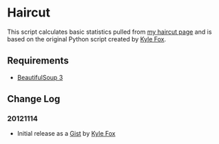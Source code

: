 # Haircut

This script calculates basic statistics pulled from [my haircut page](https://splorp.com/about/haircut/) and is based on the original Python script created by [Kyle Fox](https://github.com/kylefox/).

## Requirements
+ [BeautifulSoup 3](https://www.crummy.com/software/BeautifulSoup/)

## Change Log

### 20121114
+ Initial release as a [Gist](https://gist.github.com/kylefox/654113) by [Kyle Fox](https://github.com/kylefox/)
